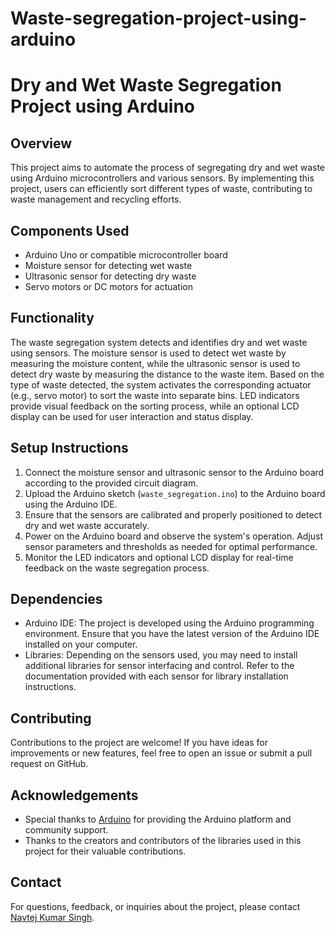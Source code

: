 # Waste-segregation-project-using-arduino
# Dry and Wet Waste Segregation Project using Arduino

## Overview
This project aims to automate the process of segregating dry and wet waste using Arduino microcontrollers and various sensors. By implementing this project, users can efficiently sort different types of waste, contributing to waste management and recycling efforts.

## Components Used
- Arduino Uno or compatible microcontroller board
- Moisture sensor for detecting wet waste
- Ultrasonic sensor for detecting dry waste
- Servo motors or DC motors for actuation

## Functionality
The waste segregation system detects and identifies dry and wet waste using sensors. The moisture sensor is used to detect wet waste by measuring the moisture content, while the ultrasonic sensor is used to detect dry waste by measuring the distance to the waste item. Based on the type of waste detected, the system activates the corresponding actuator (e.g., servo motor) to sort the waste into separate bins. LED indicators provide visual feedback on the sorting process, while an optional LCD display can be used for user interaction and status display.

## Setup Instructions
1. Connect the moisture sensor and ultrasonic sensor to the Arduino board according to the provided circuit diagram.
2. Upload the Arduino sketch (`waste_segregation.ino`) to the Arduino board using the Arduino IDE.
3. Ensure that the sensors are calibrated and properly positioned to detect dry and wet waste accurately.
4. Power on the Arduino board and observe the system's operation. Adjust sensor parameters and thresholds as needed for optimal performance.
5. Monitor the LED indicators and optional LCD display for real-time feedback on the waste segregation process.

## Dependencies
- Arduino IDE: The project is developed using the Arduino programming environment. Ensure that you have the latest version of the Arduino IDE installed on your computer.
- Libraries: Depending on the sensors used, you may need to install additional libraries for sensor interfacing and control. Refer to the documentation provided with each sensor for library installation instructions.

## Contributing
Contributions to the project are welcome! If you have ideas for improvements or new features, feel free to open an issue or submit a pull request on GitHub.


## Acknowledgements
- Special thanks to [Arduino](https://www.arduino.cc/) for providing the Arduino platform and community support.
- Thanks to the creators and contributors of the libraries used in this project for their valuable contributions.

## Contact
For questions, feedback, or inquiries about the project, please contact [Navtej Kumar Singh](pbitsector.solution8935@gmail.com).
